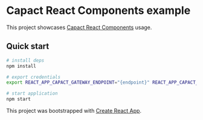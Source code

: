 # Capact React Components example

This project showcases [Capact React Components](https://github.com/capactio/dashboard) usage.

## Quick start

```bash
# install deps
npm install

# export credentials
export REACT_APP_CAPACT_GATEWAY_ENDPOINT="{endpoint}" REACT_APP_CAPACT_GATEWAY_USERNAME="{username}" REACT_APP_CAPACT_GATEWAY_PASSWORD="{password}"

# start application
npm start
```

This project was bootstrapped with [Create React App](https://github.com/facebook/create-react-app).
